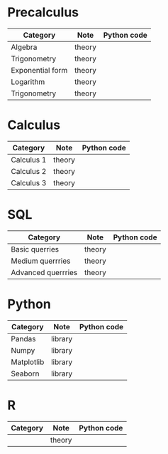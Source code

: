 # Precalculus

| Category | Note | Python code                                                   |
| ----- | -------- | ------------------------------------------------------------ | 
| Algebra | theory  | []() |
| Trigonometry | theory  | []() |
| Exponential form | theory  | []() |
| Logarithm | theory  | []() |
| Trigonometry | theory  | []() |

# Calculus

| Category | Note | Python code                                                   |
| ----- | -------- | ------------------------------------------------------------ | 
| Calculus 1 | theory  | []() |
| Calculus 2 | theory  | []() |
| Calculus 3 | theory  | []() |

# SQL

| Category | Note | Python code                                                   |
| ----- | -------- | ------------------------------------------------------------ | 
| Basic querries | theory  | []() |
| Medium querrries | theory  | []() |
| Advanced querrries | theory  | []() |

# Python

| Category | Note | Python code                                                   |
| ----- | -------- | ------------------------------------------------------------ | 
| Pandas | library | []() |
| Numpy | library | []() |
| Matplotlib | library | []() |
| Seaborn | library | []() |

# R

| Category | Note | Python code                                                   |
| ----- | -------- | ------------------------------------------------------------ | 
| | theory  | []() |

